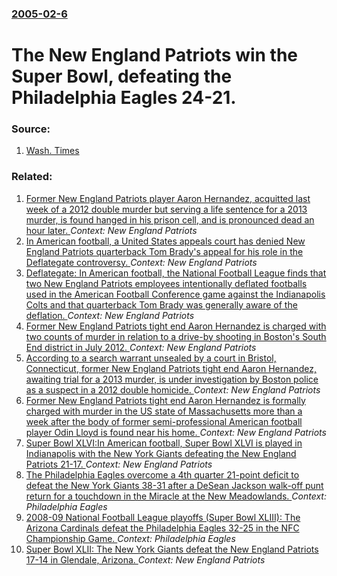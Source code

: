 ### [2005-02-6](/news/2005/02/6/index.md)

#  The New England Patriots win the Super Bowl, defeating the Philadelphia Eagles 24-21. 




### Source:

1. [Wash. Times](http://www.washtimes.com/national/20050207-124338-3803r.htm)

### Related:

1. [Former New England Patriots player Aaron Hernandez, acquitted last week of a 2012 double murder but serving a life sentence for a 2013 murder, is found hanged in his prison cell, and is pronounced dead an hour later. ](/news/2017/04/19/former-new-england-patriots-player-aaron-hernandez-acquitted-last-week-of-a-2012-double-murder-but-serving-a-life-sentence-for-a-2013-murde.md) _Context: New England Patriots_
2. [In American football, a United States appeals court has denied New England Patriots quarterback Tom Brady's appeal for his role in the Deflategate controversy. ](/news/2016/07/13/in-american-football-a-united-states-appeals-court-has-denied-new-england-patriots-quarterback-tom-brady-s-appeal-for-his-role-in-the-defla.md) _Context: New England Patriots_
3. [Deflategate: In American football, the National Football League finds that two New England Patriots employees intentionally deflated footballs used in the American Football Conference game against the Indianapolis Colts and that quarterback Tom Brady was generally aware of the deflation. ](/news/2015/05/6/deflategate-in-american-football-the-national-football-league-finds-that-two-new-england-patriots-employees-intentionally-deflated-footbal.md) _Context: New England Patriots_
4. [Former New England Patriots tight end Aaron Hernandez is charged with two counts of murder in relation to a drive-by shooting in Boston's South End district in July 2012. ](/news/2014/05/15/former-new-england-patriots-tight-end-aaron-hernandez-is-charged-with-two-counts-of-murder-in-relation-to-a-drive-by-shooting-in-boston-s-so.md) _Context: New England Patriots_
5. [According to a search warrant unsealed by a court in Bristol, Connecticut, former New England Patriots tight end Aaron Hernandez, awaiting trial for a 2013 murder, is under investigation by Boston police as a suspect in a 2012 double homicide. ](/news/2014/01/16/according-to-a-search-warrant-unsealed-by-a-court-in-bristol-connecticut-former-new-england-patriots-tight-end-aaron-hernandez-awaiting-t.md) _Context: New England Patriots_
6. [Former New England Patriots tight end Aaron Hernandez is formally charged with murder in the US state of Massachusetts more than a week after the body of former semi-professional American football player Odin Lloyd is found near his home. ](/news/2013/06/26/former-new-england-patriots-tight-end-aaron-hernandez-is-formally-charged-with-murder-in-the-us-state-of-massachusetts-more-than-a-week-afte.md) _Context: New England Patriots_
7. [Super Bowl XLVI:In American football, Super Bowl XLVI is played in Indianapolis with the New York Giants defeating the New England Patriots 21-17. ](/news/2012/02/5/super-bowl-xlvi-pin-american-football-super-bowl-xlvi-is-played-in-indianapolis-with-the-new-york-giants-defeating-the-new-england-patriots.md) _Context: New England Patriots_
8. [The Philadelphia Eagles overcome a 4th quarter 21-point deficit to defeat the New York Giants 38-31 after a DeSean Jackson walk-off punt return for a touchdown in the Miracle at the New Meadowlands. ](/news/2010/12/19/the-philadelphia-eagles-overcome-a-4th-quarter-21-point-deficit-to-defeat-the-new-york-giants-38-31-after-a-desean-jackson-walk-off-punt-ret.md) _Context: Philadelphia Eagles_
9. [ 2008-09 National Football League playoffs (Super Bowl XLIII): The Arizona Cardinals defeat the Philadelphia Eagles 32-25 in the NFC Championship Game. ](/news/2009/01/18/2008-09-national-football-league-playoffs-super-bowl-xliii-p-the-arizona-cardinals-defeat-the-philadelphia-eagles-32-25-in-the-nfc-champi.md) _Context: Philadelphia Eagles_
10. [ Super Bowl XLII: The New York Giants defeat the New England Patriots 17-14 in Glendale, Arizona. ](/news/2008/02/3/super-bowl-xlii-the-new-york-giants-defeat-the-new-england-patriots-17-14-in-glendale-arizona.md) _Context: New England Patriots_
